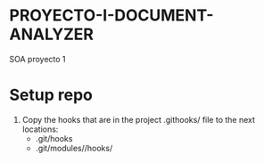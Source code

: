 # PROYECTO-I-DOCUMENT-ANALYZER
SOA proyecto 1

# Setup repo
1. Copy the hooks that are in the project .githooks/ file to the next locations:
   - .git/hooks
   - .git/modules/<module>/hooks/